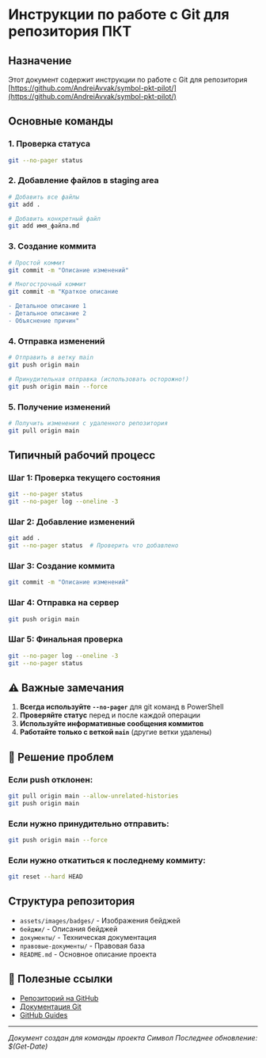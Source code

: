 ﻿# Инструкции по работе с Git для репозитория ПКТ

## Назначение
Этот документ содержит инструкции по работе с Git для репозитория [https://github.com/AndreiAvvak/symbol-pkt-pilot/](https://github.com/AndreiAvvak/symbol-pkt-pilot/)

## Основные команды

### 1. Проверка статуса
```bash
git --no-pager status
```

### 2. Добавление файлов в staging area
```bash
# Добавить все файлы
git add .

# Добавить конкретный файл
git add имя_файла.md
```

### 3. Создание коммита
```bash
# Простой коммит
git commit -m "Описание изменений"

# Многострочный коммит
git commit -m "Краткое описание

- Детальное описание 1
- Детальное описание 2
- Объяснение причин"
```

### 4. Отправка изменений
```bash
# Отправить в ветку main
git push origin main

# Принудительная отправка (использовать осторожно!)
git push origin main --force
```

### 5. Получение изменений
```bash
# Получить изменения с удаленного репозитория
git pull origin main
```

## Типичный рабочий процесс

### Шаг 1: Проверка текущего состояния
```bash
git --no-pager status
git --no-pager log --oneline -3
```

### Шаг 2: Добавление изменений
```bash
git add .
git --no-pager status  # Проверить что добавлено
```

### Шаг 3: Создание коммита
```bash
git commit -m "Описание изменений"
```

### Шаг 4: Отправка на сервер
```bash
git push origin main
```

### Шаг 5: Финальная проверка
```bash
git --no-pager log --oneline -3
git --no-pager status
```

## ⚠️ Важные замечания

1. **Всегда используйте `--no-pager`** для git команд в PowerShell
2. **Проверяйте статус** перед и после каждой операции
3. **Используйте информативные сообщения коммитов**
4. **Работайте только с веткой `main`** (другие ветки удалены)

## 🚨 Решение проблем

### Если push отклонен:
```bash
git pull origin main --allow-unrelated-histories
git push origin main
```

### Если нужно принудительно отправить:
```bash
git push origin main --force
```

### Если нужно откатиться к последнему коммиту:
```bash
git reset --hard HEAD
```

## Структура репозитория

- `assets/images/badges/` - Изображения бейджей
- `бейджи/` - Описания бейджей
- `документы/` - Техническая документация
- `правовые-документы/` - Правовая база
- `README.md` - Основное описание проекта

## 🔗 Полезные ссылки

- [Репозиторий на GitHub](https://github.com/AndreiAvvak/symbol-pkt-pilot/)
- [Документация Git](https://git-scm.com/doc)
- [GitHub Guides](https://guides.github.com/)

---

*Документ создан для команды проекта Символ*
*Последнее обновление: $(Get-Date)*

